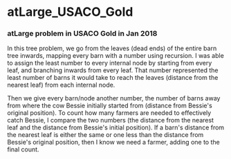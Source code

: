 # atLarge_USACO_Gold
### atLarge problem in USACO Gold in Jan 2018

In this tree problem, we go from the leaves (dead ends) of the entire barn tree inwards, mapping every barn
with a number using recursion. I was able to assign the least number to every internal node by starting from
every leaf, and branching inwards from every leaf. That number represented the least number of barns it would
take to reach the leaves (distance from the nearest leaf) from each internal node.

Then we give every barn/node another number, the number of barns away from where the cow Bessie initially started
from (distance from Bessie's original position). To count how many farmers are needed to effectively catch Bessie,
I compare the two numbers (the distance from the nearest leaf and the distance from Bessie's initial position).
If a barn's distance from the nearest leaf is either the same or one less than the distance from
Bessie's original position, then I know we need a farmer, adding one to the final count.
